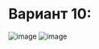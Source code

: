 # Вариант 10:

![image](https://user-images.githubusercontent.com/87654656/205141809-da0de2b5-fb4a-4c92-8a59-c520a213adae.png)
![image](https://user-images.githubusercontent.com/87654656/205141723-9305d6bd-0968-48ba-b760-41bb0056676b.png)

